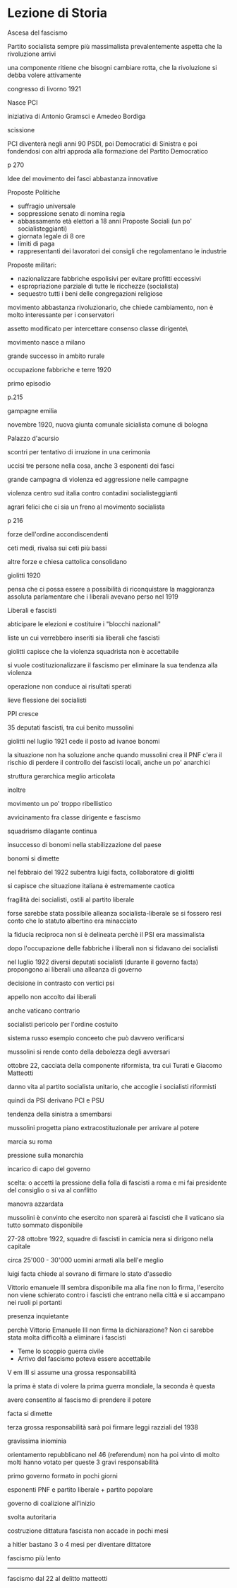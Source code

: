 # Lezione di Storia

Ascesa del fascismo


Partito socialista sempre più massimalista
prevalentemente aspetta che la rivoluzione arrivi

una componente ritiene che bisogni cambiare rotta, che la rivoluzione si debba volere attivamente

congresso di livorno 1921


Nasce PCI

iniziativa di Antonio Gramsci e Amedeo Bordiga


scissione 


PCI diventerà negli anni 90 PSDI, poi Democratici di Sinistra e poi fondendosi con altri approda alla formazione del Partito Democratico


p 270

Idee del movimento dei fasci abbastanza innovative

Proposte Politiche
* suffragio universale
* soppressione senato di nomina regia
* abbassamento età elettori a 18 anni
Proposte Sociali (un po' socialisteggianti)
* giornata legale di 8 ore
* limiti di paga
* rappresentanti dei lavoratori dei consigli che regolamentano le industrie

Proposte militari:
* nazionalizzare fabbriche espolisivi per evitare profitti eccessivi
* espropriazione parziale di tutte le ricchezze (socialista)
* sequestro tutti i beni delle congregazioni religiose

movimento abbastanza rivoluzionario, che chiede cambiamento, non è molto interessante per i conservatori

assetto modificato per intercettare consenso classe dirigente\


movimento nasce a milano

grande successo in ambito rurale


occupazione fabbriche e terre 1920



primo episodio

p.215

gampagne emilia


novembre 1920, nuova giunta comunale sicialista comune di bologna

Palazzo d'acursio

scontri per tentativo di irruzione in una cerimonia

uccisi tre persone nella cosa, anche 3 esponenti dei fasci

grande campagna di violenza ed aggressione nelle campagne

violenza centro sud italia contro contadini socialisteggianti 

agrari felici che ci sia un freno al movimento socialista

p 216

forze dell'ordine accondiscendenti

ceti medi, rivalsa sui ceti più bassi

altre forze e chiesa cattolica consolidano

giolitti 1920

pensa che ci possa essere a possibilità di riconquistare la maggioranza assoluta parlamentare che i liberali avevano perso nel 1919

Liberali e fascisti

abticipare le elezioni e costituire i "blocchi nazionali"

liste un cui verrebbero inseriti sia liberali che fascisti

giolitti capisce che la violenza squadrista non  è accettabile

si vuole costituzionalizzare il fascismo per eliminare la sua tendenza alla violenza

operazione non conduce ai risultati sperati

lieve flessione dei socialisti

PPI cresce

35 deputati fascisti, tra cui benito mussolini


giolitti nel luglio 1921 cede il posto ad ivanoe bonomi

la situazione non ha soluzione anche quando mussolini crea il PNF
c'era il rischio di perdere il controllo dei fascisti locali, anche un po' anarchici

struttura gerarchica meglio articolata

inoltre

movimento un po' troppo ribellistico

avvicinamento fra classe dirigente e fascismo

squadrismo dilagante continua

insuccesso di bonomi nella stabilizzazione del paese

bonomi si dimette

nel febbraio del 1922 subentra luigi facta, collaboratore di giolitti 

si capisce che situazione italiana è estremamente caotica

fragilità dei socialisti, ostili al partito liberale

forse sarebbe stata possibile alleanza socialista-liberale se si fossero resi conto che lo statuto albertino era minacciato


la fiducia reciproca non si è delineata perchè il PSI era massimalista

dopo l'occupazione delle fabbriche i liberali non si fidavano dei socialisti

nel luglio 1922 diversi deputati socialisti (durante il governo facta) propongono ai liberali una alleanza di governo

decisione in contrasto con vertici psi


appello non accolto dai liberali

anche vaticano contrario

socialisti pericolo per l'ordine costuito

sistema russo esempio conceeto che può davvero verificarsi


mussolini si rende conto della debolezza degli avversari


ottobre 22, cacciata della componente riformista, tra cui Turati e Giacomo Matteotti

danno vita al partito socialista unitario, che accoglie i socialisti riformisti


quindi da PSI derivano PCI e PSU

tendenza della sinistra a smembarsi

mussolini progetta piano extracostituzionale per arrivare al potere


marcia su roma

pressione sulla monarchia

incarico di capo del governo


scelta: o accetti la pressione della folla di fascisti a roma e mi fai presidente del consiglio o si va al conflitto

manovra azzardata

mussolini è convinto che esercito non sparerà ai fascisti  che il vaticano sia tutto sommato disponibile

27-28 ottobre 1922, squadre di fascisti in camicia nera si dirigono nella capitale

circa 25'000 - 30'000 uomini armati alla bell'e meglio

luigi facta chiede al sovrano di firmare lo stato d'assedio

Vittorio emanuele III sembra disponibile ma alla fine non lo firma, l'esercito non viene schierato contro i fascisti che entrano nella città e si accampano nei ruoli pi portanti

presenza inquietante


perchè Vittorio Emanuele III non firma la dichiarazione?
Non ci sarebbe stata molta difficoltà a eliminare i fascisti

* Teme lo scoppio guerra civile
* Arrivo del fascismo poteva essere accettabile

V em III si assume una grossa responsabilità

la prima è stata di volere la prima guerra mondiale, la seconda è questa

avere consentito al fascismo di prendere il potere

facta si dimette

terza grossa responsabilità sarà poi firmare leggi razziali del 1938

gravissima iniominia

orientamento repubblicano nel 46 (referendum) non ha poi vinto di molto
molti hanno votato per queste 3 gravi responsabilità

primo governo formato in pochi giorni

esponenti PNF e partito liberale + partito popolare

governo di coalizione all'inizio

svolta autoritaria

costruzione dittatura fascista non accade in pochi mesi

a hitler bastano 3 o 4 mesi per diventare dittatore

fascismo più lento

---

fascismo dal 22 al delitto matteotti
<!--stackedit_data:
eyJoaXN0b3J5IjpbMjEyNTIwODIyOCwxMzExMzQ2MzIxLC02OT
I3NTkzNzEsNjUwMzEwMzA2LDgyMTQ2NzQ4NCwtMTUzNTM4Nzg5
MywtMTc3MDYyNzg2MCwtMTE2MzgxMzg3MiwzMjAxNDUzMDUsLT
MyMTUxNzM5MiwxNjc1NjU1MzczLC0xMDk3Mzg0Mjk1LDU2Mzc0
ODAxOCwtMjM4NzEyNzI0XX0=
-->